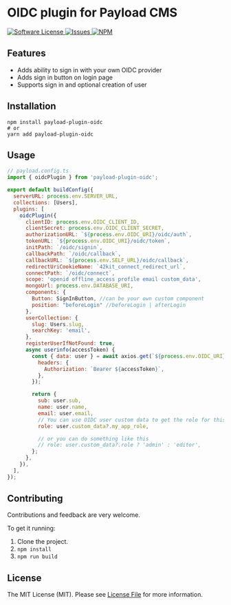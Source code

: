 # OIDC plugin for Payload CMS

<a href="LICENSE">
  <img src="https://img.shields.io/badge/license-MIT-brightgreen.svg" alt="Software License" />
</a>
<a href="https://github.com/gousta/payload-plugin-oidc/issues">
  <img src="https://img.shields.io/github/issues/gousta/payload-plugin-oidc.svg" alt="Issues" />
</a>
<a href="https://npmjs.org/package/payload-plugin-oidc">
  <img src="https://img.shields.io/npm/v/payload-plugin-oidc.svg?style=flat-squar" alt="NPM" />
</a>

## Features

- Adds ability to sign in with your own OIDC provider
- Adds sign in button on login page
- Supports sign in and optional creation of user

## Installation

```
npm install payload-plugin-oidc
# or
yarn add payload-plugin-oidc
```

## Usage

```js
// payload.config.ts
import { oidcPlugin } from 'payload-plugin-oidc';

export default buildConfig({
  serverURL: process.env.SERVER_URL,
  collections: [Users],
  plugins: [
    oidcPlugin({
      clientID: process.env.OIDC_CLIENT_ID,
      clientSecret: process.env.OIDC_CLIENT_SECRET,
      authorizationURL: `${process.env.OIDC_URI}/oidc/auth`,
      tokenURL: `${process.env.OIDC_URI}/oidc/token`,
      initPath: `/oidc/signin`,
      callbackPath: `/oidc/callback`,
      callbackURL: `${process.env.SELF_URL}/oidc/callback`,
      redirectUriCookieName: `42kit_connect_redirect_url`,
      connectPath: `/oidc/connect`,
      scope: 'openid offline_access profile email custom_data',
      mongoUrl: process.env.DATABASE_URI,
      components: {
        Button: SignInButton, //can be your own custom component
        position: "beforeLogin" //beforeLogin | afterLogin
      },
      userCollection: {
        slug: Users.slug,
        searchKey: 'email',
      },
      registerUserIfNotFound: true,
      async userinfo(accessToken) {
        const { data: user } = await axios.get(`${process.env.OIDC_URI}/oidc/me`, {
          headers: {
            Authorization: `Bearer ${accessToken}`,
          },
        });

        return {
          sub: user.sub,
          name: user.name,
          email: user.email,
          // You can use OIDC user custom data to get the role for this app
          role: user.custom_data?.my_app_role,

          // or you can do something like this
          // role: user.custom_data?.role ? 'admin' : 'editor',
        };
      },
    }),
  ],
});
```

## Contributing

Contributions and feedback are very welcome.

To get it running:

1. Clone the project.
2. `npm install`
3. `npm run build`

## License

The MIT License (MIT). Please see [License File](LICENSE) for more information.

[link-contributors]: ../../contributors
